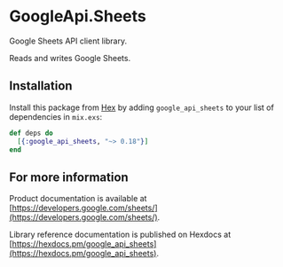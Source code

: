 # GoogleApi.Sheets

Google Sheets API client library.

Reads and writes Google Sheets.

## Installation

Install this package from [Hex](https://hex.pm) by adding
`google_api_sheets` to your list of dependencies in `mix.exs`:

```elixir
def deps do
  [{:google_api_sheets, "~> 0.18"}]
end
```

## For more information

Product documentation is available at [https://developers.google.com/sheets/](https://developers.google.com/sheets/).

Library reference documentation is published on Hexdocs at
[https://hexdocs.pm/google_api_sheets](https://hexdocs.pm/google_api_sheets).
